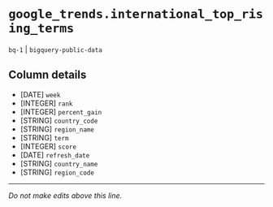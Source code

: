 # `google_trends.international_top_rising_terms`
`bq-1` | `bigquery-public-data`

## Column details
* [DATE]      `week`
* [INTEGER]   `rank`
* [INTEGER]   `percent_gain`
* [STRING]    `country_code`
* [STRING]    `region_name`
* [STRING]    `term`
* [INTEGER]   `score`
* [DATE]      `refresh_date`
* [STRING]    `country_name`
* [STRING]    `region_code`

-------------------------------------------------------------------------------
*Do not make edits above this line.*
